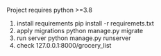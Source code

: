 Project requires python >=3.8
1. install requirements
    pip install -r requiremets.txt
2. apply migrations
    python manage.py migrate
3. run server
    python manage.py runserver
4. check 127.0.0.1:8000/grocery_list